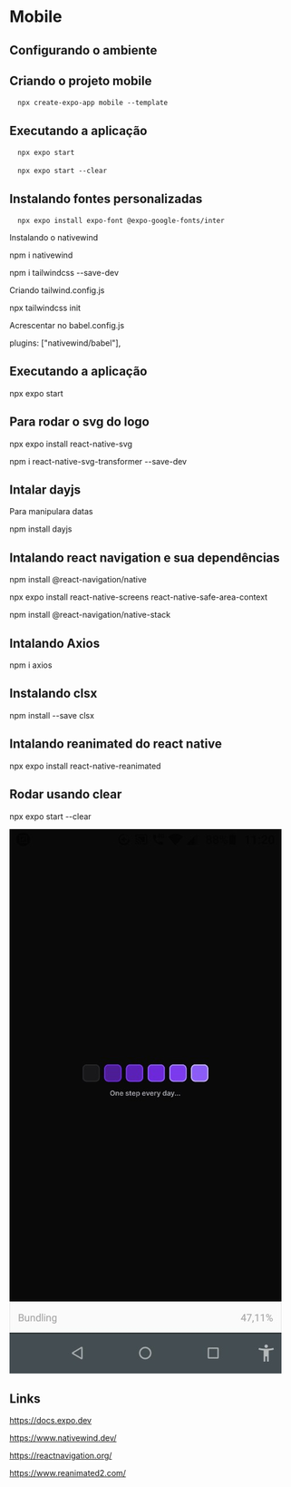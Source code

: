 # Mobile
## Configurando o ambiente
## Criando o projeto mobile
```
  npx create-expo-app mobile --template
```

## Executando a aplicação
```
  npx expo start

  npx expo start --clear
```

## Instalando fontes personalizadas 
```
  npx expo install expo-font @expo-google-fonts/inter
```

Instalando o nativewind

npm i nativewind

npm i tailwindcss --save-dev

Criando tailwind.config.js

npx tailwindcss init

Acrescentar no babel.config.js

plugins: ["nativewind/babel"],

## Executando a aplicação

npx expo start

## Para rodar o svg do logo

npx expo install react-native-svg

npm i react-native-svg-transformer --save-dev

## Intalar dayjs
Para manipulara datas

npm install dayjs

## Intalando react navigation e sua dependências

npm install @react-navigation/native

npx expo install react-native-screens react-native-safe-area-context

npm install @react-navigation/native-stack

## Intalando Axios
npm i axios

## Instalando clsx

npm install --save clsx

## Intalando reanimated do react native
npx expo install react-native-reanimated

## Rodar usando clear
npx expo start --clear

<p>
  <img src=".github/loading.jpg">
</p>

## Links
https://docs.expo.dev

https://www.nativewind.dev/

https://reactnavigation.org/

https://www.reanimated2.com/
